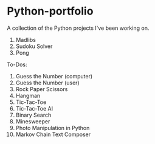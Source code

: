 # Python-portfolio
A collection of the Python projects I've been working on.
1. Madlibs
2. Sudoku Solver
3. Pong

To-Dos:
1. Guess the Number (computer) 
2. Guess the Number (user)
3. Rock Paper Scissors
4. Hangman
5. Tic-Tac-Toe
6. Tic-Tac-Toe AI
7. Binary Search 
8. Minesweeper 
9. Photo Manipulation in Python 
10. Markov Chain Text Composer 
